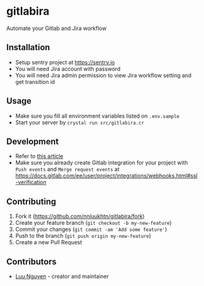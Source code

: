 # gitlabira

Automate your Gitlab and Jira workflow

## Installation

* Setup sentry project at https://sentry.io
* You will need Jira account with password
* You will need Jira admin permission to view Jira workflow setting and get transition id

## Usage

* Make sure you fill all environment variables listed on `.env.sample`
* Start your server by `crystal run src/gitlabira.cr`

## Development

* Refer to [this article](https://devcenter.heroku.com/articles/git)
* Make sure you already create Gitlab integration for your project with `Push events` and `Merge request events` at https://docs.gitlab.com/ee/user/project/integrations/webhooks.html#ssl-verification

## Contributing

1. Fork it (<https://github.com/nnluukhtn/gitlabira/fork>)
2. Create your feature branch (`git checkout -b my-new-feature`)
3. Commit your changes (`git commit -am 'Add some feature'`)
4. Push to the branch (`git push origin my-new-feature`)
5. Create a new Pull Request

## Contributors

- [Luu Nguyen](https://github.com/nnluukhtn) - creator and maintainer
